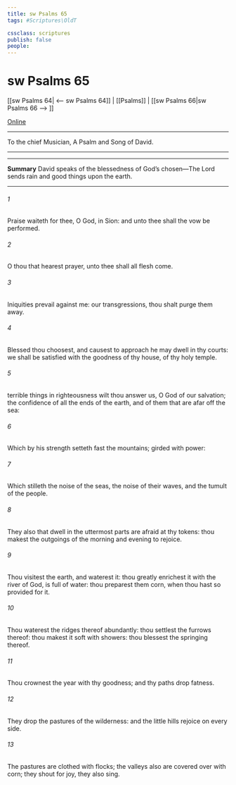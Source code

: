 ```yaml
---
title: sw Psalms 65
tags: #Scriptures\OldT

cssclass: scriptures
publish: false
people:
---
```


# sw Psalms 65
[[sw Psalms 64| <-- sw Psalms 64]] | [[Psalms]] | [[sw Psalms 66|sw Psalms 66 --> ]]

[Online](https://churchofjesuschrist.org/study/scriptures/ot/ps/65?lang=eng)

---
To the chief Musician, A Psalm and Song of David.

---

---
__Summary__
David speaks of the blessedness of God’s chosen—The Lord sends rain and good things upon the earth.

---
###### 1 
Praise waiteth for thee, O God, in Sion: and unto thee shall the vow be performed.

###### 2 
O thou that hearest prayer, unto thee shall all flesh come.

###### 3 
Iniquities prevail against me:  our transgressions, thou shalt purge them away.

###### 4 
Blessed  thou choosest, and causest to approach  he may dwell in thy courts: we shall be satisfied with the goodness of thy house,  of thy holy temple.

###### 5 
 terrible things in righteousness wilt thou answer us, O God of our salvation;  the confidence of all the ends of the earth, and of them that are afar off  the sea:

###### 6 
Which by his strength setteth fast the mountains;  girded with power:

###### 7 
Which stilleth the noise of the seas, the noise of their waves, and the tumult of the people.

###### 8 
They also that dwell in the uttermost parts are afraid at thy tokens: thou makest the outgoings of the morning and evening to rejoice.

###### 9 
Thou visitest the earth, and waterest it: thou greatly enrichest it with the river of God,  is full of water: thou preparest them corn, when thou hast so provided for it.

###### 10 
Thou waterest the ridges thereof abundantly: thou settlest the furrows thereof: thou makest it soft with showers: thou blessest the springing thereof.

###### 11 
Thou crownest the year with thy goodness; and thy paths drop fatness.

###### 12 
They drop  the pastures of the wilderness: and the little hills rejoice on every side.

###### 13 
The pastures are clothed with flocks; the valleys also are covered over with corn; they shout for joy, they also sing.

